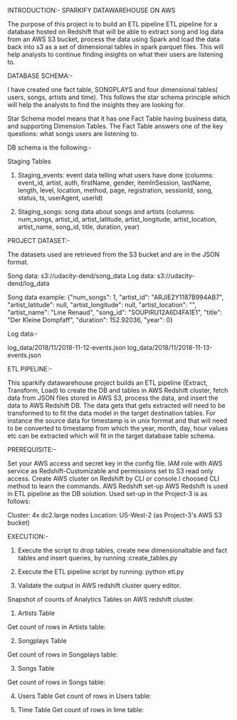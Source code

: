 INTRODUCTION:- SPARKIFY DATAWAREHOUSE ON AWS

The purpose of this project is to build an ETL pipeline ETL pipeline for a database hosted on Redshift that will be able to extract song and log data from an AWS S3 bucket, process the data using Spark and load the data back into s3 as a set of dimensional tables in spark parquet files. This will help analysts to continue finding insights on what their users are listening to.

DATABASE SCHEMA:-

I have created one fact table, SONGPLAYS and four dimensional tables( users, songs, artists and time). This follows the star schema principle which will help the analysts to find the insights they are looking for.

Star Schema model means that it has one Fact Table having business data, and supporting Dimension Tables. The Fact Table answers one of the key questions: what songs users are listening to. 

DB schema is the following:-


 
 
Staging Tables

1) Staging_events: event data telling what users have done (columns: event_id, artist, auth, firstName, gender, itemInSession, lastName, length, level, location, method, page, registration, sessionId, song, status, ts, userAgent, userId)

2) Staging_songs: song data about songs and artists (columns: num_songs, artist_id, artist_latitude, artist_longitude, artist_location, artist_name, song_id, title, duration, year)



PROJECT DATASET:-

The datasets used are retrieved from the S3 bucket and are in the JSON format.

Song data: s3://udacity-dend/song_data
Log data: s3://udacity-dend/log_data

Song data example:   {"num_songs": 1, "artist_id": "ARJIE2Y1187B994AB7", "artist_latitude": null, "artist_longitude": null, "artist_location": "", "artist_name": "Line Renaud", "song_id": "SOUPIRU12A6D4FA1E1", "title": "Der Kleine Dompfaff", "duration": 152.92036, "year": 0}


Log data:-

log_data/2018/11/2018-11-12-events.json
log_data/2018/11/2018-11-13-events.json

ETL PIPELINE:-

This sparkify datawarehouse project builds an ETL pipeline (Extract, Transform, Load) to create the DB and tables in AWS Redshift cluster, fetch data from JSON files stored in AWS S3, process the data, and insert the data to AWS Redshift DB.
The data gets that gets extracted will need to be transformed to to fit the data model in the target destination tables. For instance the source data for timestamp is in unix forrmat and that will need to be converted to timestamp from which the year, month, day, hour values etc can be extracted which will fit in the target database table schema.

PREREQUISITE:-

Set your AWS access and secret key in the config file.
IAM role with AWS service as Redshift-Customizable and permissions set to S3 read only access.
Create AWS cluster on Redshift by CLI or console.I choosed CLI method to learn the commands.
AWS Redshift set-up
AWS Redshift is used in ETL pipeline as the DB solution. Used set-up in the Project-3 is as follows:

Cluster: 4x dc2.large nodes
Location: US-West-2 (as Project-3's AWS S3 bucket)


EXECUTION:-

1) Execute the script to drop tables, create new dimensionaltable and fact tables and insert queries, by running :create_tables.py

2) Execute the ETL pipeline script by running: python etl.py

3) Validate the output in AWS redshift cluster query editor.


Snapshot of counts of Analytics Tables on AWS redshift cluster.

1) Artists Table

Get count of rows in Artists table:

2) Songplays Table

Get count of rows in Songplays table:

3) Songs Table

Get count of rows in Songs table:

4) Users Table
Get count of rows in Users table:

5) Time Table
Get count of rows in Iime table:


 
 